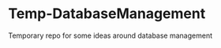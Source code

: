 Temp-DatabaseManagement
=======================

Temporary repo for some ideas around database management
